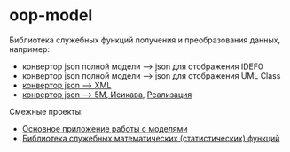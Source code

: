# oop-model
Библиотека служебных функций получения и преобразования данных, например:
* конвертор json полной модели --> json для отображения IDEF0
* конвертор json полной модели --> json для отображения UML Class
* [конвертор json --> XML](https://github.com/stankin/oop-model/wiki/Json-to-XML)
* [конвертор json --> 5M, Исикава](https://github.com/stankin/oop-2018/wiki/Задача-№10-(5M,-Исикава)), [Реализация](https://stankin.github.io/oop-model/JSON2M5/index.html)

Смежные проекты:
* [Основное приложение работы с моделями](https://github.com/stankin/oop-app)
* [Библиотека служебных математических (статистических) функций](https://github.com/stankin/oop-stat)
